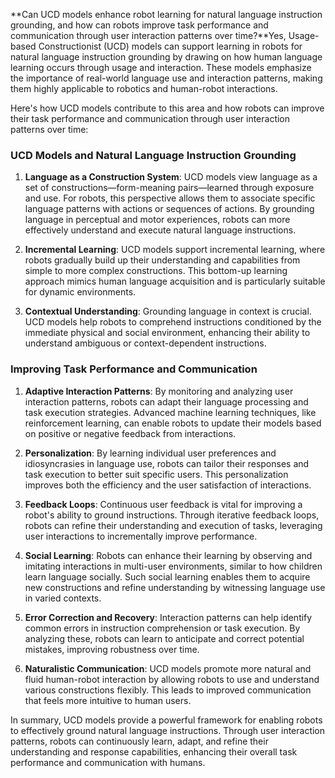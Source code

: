 **Can UCD models enhance robot learning for natural language instruction grounding, and how can robots improve task performance and communication through user interaction patterns over time?**Yes, Usage-based Constructionist (UCD) models can support learning in robots for natural language instruction grounding by drawing on how human language learning occurs through usage and interaction. These models emphasize the importance of real-world language use and interaction patterns, making them highly applicable to robotics and human-robot interactions.

Here's how UCD models contribute to this area and how robots can improve their task performance and communication through user interaction patterns over time:

### UCD Models and Natural Language Instruction Grounding

1. **Language as a Construction System**:
   UCD models view language as a set of constructions—form-meaning pairs—learned through exposure and use. For robots, this perspective allows them to associate specific language patterns with actions or sequences of actions. By grounding language in perceptual and motor experiences, robots can more effectively understand and execute natural language instructions.

2. **Incremental Learning**:
   UCD models support incremental learning, where robots gradually build up their understanding and capabilities from simple to more complex constructions. This bottom-up learning approach mimics human language acquisition and is particularly suitable for dynamic environments.

3. **Contextual Understanding**:
   Grounding language in context is crucial. UCD models help robots to comprehend instructions conditioned by the immediate physical and social environment, enhancing their ability to understand ambiguous or context-dependent instructions.

### Improving Task Performance and Communication

1. **Adaptive Interaction Patterns**:
   By monitoring and analyzing user interaction patterns, robots can adapt their language processing and task execution strategies. Advanced machine learning techniques, like reinforcement learning, can enable robots to update their models based on positive or negative feedback from interactions.

2. **Personalization**:
   By learning individual user preferences and idiosyncrasies in language use, robots can tailor their responses and task execution to better suit specific users. This personalization improves both the efficiency and the user satisfaction of interactions.

3. **Feedback Loops**:
   Continuous user feedback is vital for improving a robot's ability to ground instructions. Through iterative feedback loops, robots can refine their understanding and execution of tasks, leveraging user interactions to incrementally improve performance.

4. **Social Learning**:
   Robots can enhance their learning by observing and imitating interactions in multi-user environments, similar to how children learn language socially. Such social learning enables them to acquire new constructions and refine understanding by witnessing language use in varied contexts.

5. **Error Correction and Recovery**:
   Interaction patterns can help identify common errors in instruction comprehension or task execution. By analyzing these, robots can learn to anticipate and correct potential mistakes, improving robustness over time.

6. **Naturalistic Communication**:
   UCD models promote more natural and fluid human-robot interaction by allowing robots to use and understand various constructions flexibly. This leads to improved communication that feels more intuitive to human users.

In summary, UCD models provide a powerful framework for enabling robots to effectively ground natural language instructions. Through user interaction patterns, robots can continuously learn, adapt, and refine their understanding and response capabilities, enhancing their overall task performance and communication with humans.